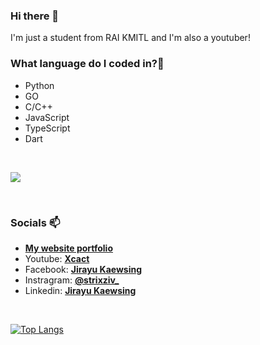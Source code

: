 ### Hi there 👋

<!--
**StrixzIV/StrixzIV** is a ✨ _special_ ✨ repository because its `README.md` (this file) appears on your GitHub profile.

Here are some ideas to get you started:

- 🔭 I’m currently working on ...
- 🌱 I’m currently learning ...
- 👯 I’m looking to collaborate on ...
- 🤔 I’m looking for help with ...
- 💬 Ask me about ...
- 📫 How to reach me: ...
- 😄 Pronouns: ...
- ⚡ Fun fact: ...
-->

I'm just a student from RAI KMITL and I'm also a youtuber!

### What language do I coded in?🤔

- Python 
- GO
- C/C++
- JavaScript
- TypeScript
- Dart

<br />

<p align="left">
<a href="https://skillicons.dev">
    <img src="https://skillicons.dev/icons?i=py,go,c,cpp,js,ts,dart" />
</a>
</p>

<br />

### Socials 📫

- **[My website portfolio](https://strixziv-portfolio.web.app)**
- Youtube: **[Xcact](https://www.youtube.com/channel/UCGNe0bKHgqHd4aiH2yPKIHA)**
- Facebook: **[Jirayu Kaewsing](https://www.facebook.com/profile.php?id=100016329570565)**
- Instragram: **[@strixziv_](https://www.instagram.com/strixziv_/)**
- Linkedin: **[Jirayu Kaewsing](www.linkedin.com/in/jirayu-kaewsing-7a2996297)**

<br />

[![Top Langs](https://github-readme-stats.vercel.app/api/top-langs/?username=strixziv&layout=compact&theme=dark)](https://github.com/anuraghazra/github-readme-stats)
